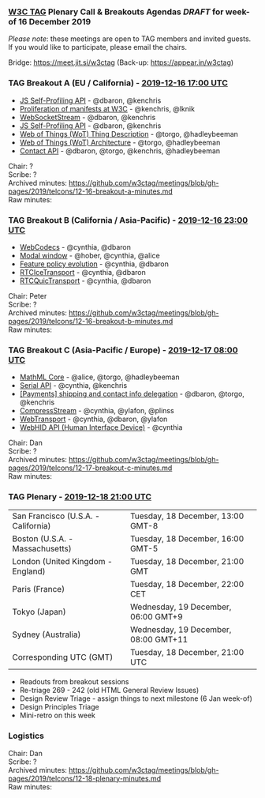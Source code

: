 ### [W3C TAG](https://w3.org/tag) Plenary Call & Breakouts Agendas *DRAFT* for week-of 16 December 2019

*Please note*: these meetings are open to TAG members and invited guests. If you would like to participate, please email the chairs.

Bridge: https://meet.jit.si/w3ctag (Back-up: https://appear.in/w3ctag)

### TAG Breakout A (EU / California) - [2019-12-16 17:00 UTC](https://www.timeanddate.com/worldclock/converter.html?iso=20191216T170000&p1=224&p2=43&p3=136&p4=195&p5=248&p6=240)

* [JS Self-Profiling API](https://github.com/w3ctag/design-reviews/issues/366) - @dbaron, @kenchris
* [Proliferation of manifests at W3C](https://github.com/w3ctag/design-reviews/issues/423) - @kenchris, @lknik
* [WebSocketStream](https://github.com/w3ctag/design-reviews/issues/394) - @dbaron, @kenchris
* [JS Self-Profiling API](https://github.com/w3ctag/design-reviews/issues/366) - @dbaron, @kenchris
* [Web of Things (WoT) Thing Description](https://github.com/w3ctag/design-reviews/issues/357) - @torgo, @hadleybeeman
* [Web of Things (WoT) Architecture](https://github.com/w3ctag/design-reviews/issues/355) - @torgo, @hadleybeeman
* [Contact API](https://github.com/w3ctag/design-reviews/issues/337) - @dbaron, @torgo, @kenchris, @hadleybeeman

Chair: ?  
Scribe: ?  
Archived minutes: https://github.com/w3ctag/meetings/blob/gh-pages/2019/telcons/12-16-breakout-a-minutes.md  
Raw minutes: 

### TAG Breakout B (California / Asia-Pacific) - [2019-12-16 23:00 UTC](https://www.timeanddate.com/worldclock/converter.html?iso=20191216T230000&p1=224&p2=43&p3=136&p4=195&p5=248&p6=240)

* [WebCodecs](https://github.com/w3ctag/design-reviews/issues/433) - @cynthia, @dbaron
* [Modal window](https://github.com/w3ctag/design-reviews/issues/427) - @hober, @cynthia, @alice
* [Feature policy evolution](https://github.com/w3ctag/design-reviews/issues/341) - @cynthia, @dbaron
* [RTCIceTransport](https://github.com/w3ctag/design-reviews/issues/304) - @cynthia, @dbaron
* [RTCQuicTransport](https://github.com/w3ctag/design-reviews/issues/303) - @cynthia, @dbaron

Chair: Peter  
Scribe: ?  
Archived minutes: https://github.com/w3ctag/meetings/blob/gh-pages/2019/telcons/12-16-breakout-b-minutes.md  
Raw minutes: 

### TAG Breakout C (Asia-Pacific / Europe) - [2019-12-17 08:00 UTC](https://www.timeanddate.com/worldclock/converter.html?iso=20191217T080000&p1=224&p2=43&p3=136&p4=195&p5=248&p6=240)

* [MathML Core](https://github.com/w3ctag/design-reviews/issues/438) - @alice, @torgo, @hadleybeeman
* [Serial API](https://github.com/w3ctag/design-reviews/issues/431) - @cynthia, @kenchris
* [[Payments] shipping and contact info delegation](https://github.com/w3ctag/design-reviews/issues/425) - @dbaron, @torgo, @kenchris
* [CompressStream](https://github.com/w3ctag/design-reviews/issues/410) - @cynthia, @ylafon, @plinss
* [WebTransport](https://github.com/w3ctag/design-reviews/issues/389) - @cynthia, @dbaron, @ylafon
* [WebHID API (Human Interface Device)](https://github.com/w3ctag/design-reviews/issues/370) - @cynthia

Chair: Dan  
Scribe: ?  
Archived minutes: https://github.com/w3ctag/meetings/blob/gh-pages/2019/telcons/12-17-breakout-c-minutes.md  
Raw minutes: 

### TAG Plenary - [2019-12-18 21:00 UTC](https://www.timeanddate.com/worldclock/converter.html?iso=20191218T210000&p1=224&p2=43&p3=136&p4=195&p5=248&p6=240)

<table>
<tr><td> San Francisco (U.S.A. - California) <td> Tuesday, 18 December, 13:00 GMT-8</td></tr>
<tr><td> Boston (U.S.A. - Massachusetts) <td> Tuesday, 18 December, 16:00 GMT-5</td></tr>
<tr><td> London (United Kingdom - England) <td> Tuesday, 18 December, 21:00 GMT</td></tr>
<tr><td> Paris (France) <td> Tuesday, 18 December, 22:00 CET</td></tr>
<tr><td> Tokyo (Japan) <td> Wednesday, 19 December, 06:00 GMT+9</td></tr>
<tr><td> Sydney (Australia) <td> Wednesday, 19 December, 08:00 GMT+11</td></tr>
<tr><td> Corresponding UTC (GMT) <td> Tuesday, 18 December, 21:00 UTC</td></tr>
</table>

* Readouts from breakout sessions
* Re-triage 269 - 242 (old HTML General Review Issues) 
* Design Review Triage - assign things to next milestone (6 Jan week-of)
* Design Principles Triage
* Mini-retro on this week

### Logistics

Chair: Dan  
Scribe: ?  
Archived minutes: https://github.com/w3ctag/meetings/blob/gh-pages/2019/telcons/12-18-plenary-minutes.md  
Raw minutes: 

